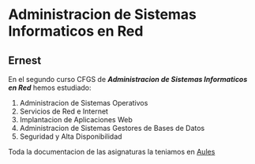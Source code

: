 # Administracion de Sistemas Informaticos en Red

## Ernest

En el segundo curso CFGS de ***Administracion de Sistemas Informaticos en Red*** hemos estudiado:

1. Administracion de Sistemas Operativos
2. Servicios de Red e Internet
3. Implantacion de Aplicaciones Web
4. Administracion de Sistemas Gestores de Bases de Datos
5. Seguridad y Alta Disponibilidad

Toda la documentacion de las asignaturas la teniamos en [Aules](https://aules.edu.gva.es/fp/login/index.php)
